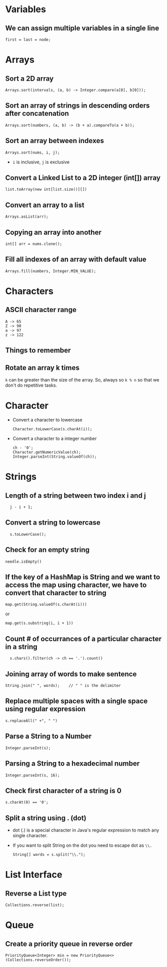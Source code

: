 # Variables

## We can assign multiple variables in a single line

    first = last = node;

# Arrays

## Sort a 2D array

    Arrays.sort(intervals, (a, b) -> Integer.compare(a[0], b[0]));

## Sort an array of strings in descending orders after concatenation

    Arrays.sort(numbers, (a, b) -> (b + a).compareTo(a + b));

## Sort an array between indexes

    Arrays.sort(nums, i, j);

- `i` is inclusive, `j` is exclusive

## Convert a Linked List to a 2D integer (int[]) array

    list.toArray(new int[list.size()][])

## Convert an array to a list

    Arrays.asList(arr);

## Copying an array into another

    int[] arr = nums.clone();

## Fill all indexes of an array with default value

    Arrays.fill(numbers, Integer.MIN_VALUE);

# Characters

## ASCII character range

    A -> 65
    Z -> 90
    a -> 97
    z -> 122

## Things to remember

## Rotate an array k times

`k` can be greater than the size of the array. So, always so `k % n` so that we don't do repetitive tasks.

# Character

- Convert a character to lowercase

      Character.toLowerCase(s.charAt(i));

- Convert a character to a integer number

      ch - '0';
      Character.getNumericValue(ch);
      Integer.parseInt(String.valueOf(ch));

# Strings

## Length of a string between two index i and j

      j - i + 1;

## Convert a string to lowercase

      s.toLowerCase();

## Check for an empty string

    needle.isEmpty()

## If the key of a HashMap is String and we want to access the map using character, we have to convert that character to string

    map.get(String.valueOf(s.charAt(i)))

or

    map.get(s.substring(i, i + 1))

## Count # of occurrances of a particular character in a string

      s.chars().filter(ch -> ch == '.').count()

## Joining array of words to make sentence

    String.join(" ", words);    // " " is the delimiter

## Replace multiple spaces with a single space using regular expression

    s.replaceAll(" +", " ")

## Parse a String to a Number

    Integer.parseInt(s);

## Parsing a String to a hexadecimal number

    Integer.parseInt(s, 16);

## Check first character of a string is 0

    s.charAt(0) == '0';

## Split a string using . (dot)

- dot (.) is a special character in Java's regular expression to match any single character.
- If you want to split String on the dot you need to escape dot as `\\.`

      String[] words = s.split("\\.");

# List Interface

## Reverse a List type

    Collections.reverse(list);

# Queue

## Create a priority queue in reverse order

    PriorityQueue<Integer> min = new PriorityQueue<>(Collections.reverseOrder());
